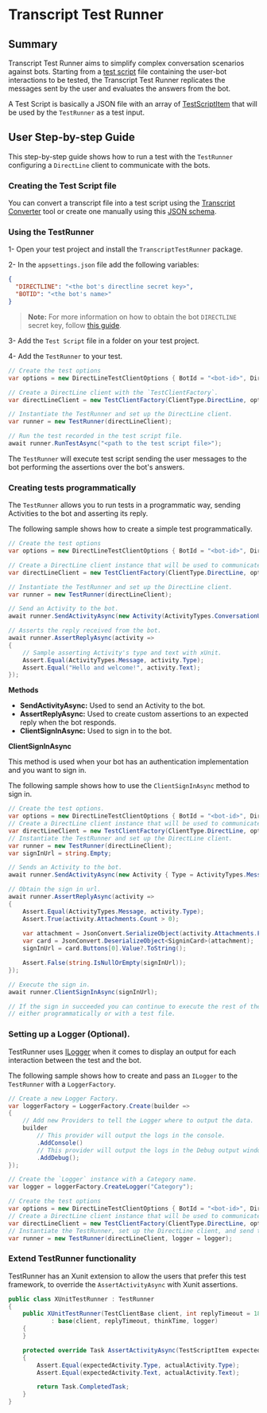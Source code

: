 # Transcript Test Runner

## Summary

Transcript Test Runner aims to simplify complex conversation scenarios against bots.
Starting from a [test script](testscript.schema) file containing the user-bot interactions to be tested, the Transcript Test Runner replicates the messages sent by the user and evaluates the answers from the bot.

A Test Script is basically a JSON file with an array of [TestScriptItem](TestScriptItem.cs) that will be used by the `TestRunner` as a test input.

## User Step-by-step Guide
This step-by-step guide shows how to run a test with the `TestRunner` configuring a `DirectLine` client to communicate with the bots.

### Creating the Test Script file
You can convert a transcript file into a test script using the [Transcript Converter](./TranscriptConverter/TranscriptConverter.csproj) tool or create one manually using this [JSON schema](testscript.schema).

### Using the TestRunner
1- Open your test project and install the `TranscriptTestRunner` package.

2- In the `appsettings.json` file add the following variables:
```json
{
  "DIRECTLINE": "<the bot's directline secret key>",
  "BOTID": "<the bot's name>"
}
```

> **Note:** For more information on how to obtain the bot `DIRECTLINE` secret key, follow [this guide](https://docs.microsoft.com/en-us/azure/bot-service/bot-service-channel-connect-directline).

3- Add the `Test Script` file in a folder on your test project.

4- Add the `TestRunner` to your test.

```csharp
// Create the test options
var options = new DirectLineTestClientOptions { BotId = "<bot-id>", DirectLineSecret = "<direct-line-secret>" };

// Create a DirectLine client with the `TestClientFactory`.
var directLineClient = new TestClientFactory(ClientType.DirectLine, options).GetTestClient();

// Instantiate the TestRunner and set up the DirectLine client.
var runner = new TestRunner(directLineClient);

// Run the test recorded in the test script file.
await runner.RunTestAsync("<path to the test script file>");
```
The `TestRunner` will execute test script sending the user messages to the bot performing the assertions over the bot's answers.


### Creating tests programmatically
The `TestRunner` allows you to run tests in a programmatic way, sending Activities to the bot and asserting its reply.

The following sample shows how to create a simple test programmatically.

```csharp
// Create the test options
var options = new DirectLineTestClientOptions { BotId = "<bot-id>", DirectLineSecret = "<direct-line-secret>" };

// Create a DirectLine client instance that will be used to communicate with your bot.
var directLineClient = new TestClientFactory(ClientType.DirectLine, options).GetTestClient();

// Instantiate the TestRunner and set up the DirectLine client.
var runner = new TestRunner(directLineClient);

// Send an Activity to the bot.
await runner.SendActivityAsync(new Activity(ActivityTypes.ConversationUpdate));

// Asserts the reply received from the bot.
await runner.AssertReplyAsync(activity =>
{
    // Sample asserting Activity's type and text with xUnit.
    Assert.Equal(ActivityTypes.Message, activity.Type);
    Assert.Equal("Hello and welcome!", activity.Text);
});
```

**Methods**
- **SendActivityAsync:** Used to send an Activity to the bot.
- **AssertReplyAsync:** Used to create custom assertions to an expected reply when the bot responds.
- **ClientSignInAsync:** Used to sign in to the bot.

**ClientSignInAsync**

This method is used when your bot has an authentication implementation and you want to sign in.

The following sample shows how to use the `ClientSignInAsync` method to sign in.

```csharp
// Create the test options.
var options = new DirectLineTestClientOptions { BotId = "<bot-id>", DirectLineSecret = "<direct-line-secret>" };
// Create a DirectLine client instance that will be used to communicate with your bot.
var directLineClient = new TestClientFactory(ClientType.DirectLine, options).GetTestClient();
// Instantiate the TestRunner and set up the DirectLine client.
var runner = new TestRunner(directLineClient);
var signInUrl = string.Empty;

// Sends an Activity to the bot.
await runner.SendActivityAsync(new Activity { Type = ActivityTypes.Message, Text = "auth" });

// Obtain the sign in url.
await runner.AssertReplyAsync(activity =>
{
    Assert.Equal(ActivityTypes.Message, activity.Type);
    Assert.True(activity.Attachments.Count > 0);
    
    var attachment = JsonConvert.SerializeObject(activity.Attachments.FirstOrDefault().Content);
    var card = JsonConvert.DeserializeObject<SigninCard>(attachment);
    signInUrl = card.Buttons[0].Value?.ToString();

    Assert.False(string.IsNullOrEmpty(signInUrl));
});

// Execute the sign in.
await runner.ClientSignInAsync(signInUrl);

// If the sign in succeeded you can continue to execute the rest of the conversation
// either programmatically or with a test file.
```

### Setting up a Logger (Optional).
TestRunner uses [ILogger](https://docs.microsoft.com/en-us/dotnet/api/microsoft.extensions.logging.ilogger) when it comes to display an output for each interaction between the test and the bot.

The following sample shows how to create and pass an `ILogger` to the `TestRunner` with a `LoggerFactory`.

```csharp
// Create a new Logger Factory.
var loggerFactory = LoggerFactory.Create(builder =>
{
    // Add new Providers to tell the Logger where to output the data.
    builder
        // This provider will output the logs in the console.
        .AddConsole()
        // This provider will output the logs in the Debug output window.
        .AddDebug();
});

// Create the `Logger` instance with a Category name.
var logger = loggerFactory.CreateLogger("Category");

// Create the test options
var options = new DirectLineTestClientOptions { BotId = "<bot-id>", DirectLineSecret = "<direct-line-secret>" };
// Create a DirectLine client instance that will be used to communicate with your bot.
var directLineClient = new TestClientFactory(ClientType.DirectLine, options).GetTestClient();
// Instantiate the TestRunner, set up the DirectLine client, and send the created `Logger`.
var runner = new TestRunner(directLineClient, logger = logger);
```

### Extend TestRunner functionality
TestRunner has an Xunit extension to allow the users that prefer this test framework, to override the `AssertActivityAsync` with Xunit assertions.

```csharp
public class XUnitTestRunner : TestRunner
{
    public XUnitTestRunner(TestClientBase client, int replyTimeout = 180000, int thinkTime = 0, ILogger logger = null)
            : base(client, replyTimeout, thinkTime, logger)
    {
    }

    protected override Task AssertActivityAsync(TestScriptItem expectedActivity, Activity actualActivity, CancellationToken cancellationToken = default)
    {
        Assert.Equal(expectedActivity.Type, actualActivity.Type);
        Assert.Equal(expectedActivity.Text, actualActivity.Text);

        return Task.CompletedTask;
    }
}
```
